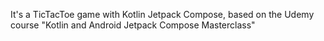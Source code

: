 It's a TicTacToe game with Kotlin Jetpack Compose, based on the Udemy course "Kotlin and Android Jetpack Compose Masterclass"